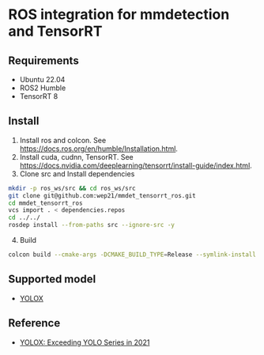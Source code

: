 # ROS integration for mmdetection and TensorRT

## Requirements
- Ubuntu 22.04
- ROS2 Humble
- TensorRT 8

## Install
1. Install ros and colcon. See https://docs.ros.org/en/humble/Installation.html.
2. Install cuda, cudnn, TensorRT. See https://docs.nvidia.com/deeplearning/tensorrt/install-guide/index.html.
3. Clone src and Install dependencies
```bash
mkdir -p ros_ws/src && cd ros_ws/src
git clone git@github.com:wep21/mmdet_tensorrt_ros.git
cd mmdet_tensorrt_ros
vcs import . < dependencies.repos
cd ../../
rosdep install --from-paths src --ignore-src -y
```
4. Build
```bash
colcon build --cmake-args -DCMAKE_BUILD_TYPE=Release --symlink-install --packages-up-to mmdet_tensorrt_yolox
```

## Supported model

* [YOLOX](mmdet_tensorrt_yolox/docs/README.md)

## Reference

*  [YOLOX: Exceeding YOLO Series in 2021](https://arxiv.org/abs/2107.08430)